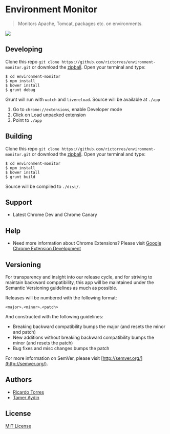 # Environment Monitor


> Monitors Apache, Tomcat, packages etc. on environments.

![](http://rictorres.com/comscore/intro.gif)


## Developing

Clone this repo `git clone https://github.com/rictorres/environment-monitor.git` or download the [zipball](https://github.com/rictorres/environment-monitor/archive/master.zip).
Open your terminal and type:
```
$ cd environment-monitor
$ npm install
$ bower install
$ grunt debug
```
Grunt will run with `watch` and `livereload`. Source will be available at `./app`

1. Go to `chrome://extensions`, enable Developer mode
2. Click on Load unpacked extension
3. Point to `./app`


## Building

Clone this repo `git clone https://github.com/rictorres/environment-monitor.git` or download the [zipball](https://github.com/rictorres/environment-monitor/archive/master.zip).
Open your terminal and type:
```
$ cd environment-monitor
$ npm install
$ bower install
$ grunt build
```
Source will be compiled to `./dist/`.


## Support
- Latest Chrome Dev and Chrome Canary


## Help
- Need more information about Chrome Extensions? Please visit [Google Chrome Extension Development](http://developer.chrome.com/extensions/devguide.html)


## Versioning

For transparency and insight into our release cycle, and for striving to maintain backward compatibility, this app will be maintained under the Semantic Versioning guidelines as much as possible.

Releases will be numbered with the following format:

`<major>.<minor>.<patch>`

And constructed with the following guidelines:

* Breaking backward compatibility bumps the major (and resets the minor and patch)
* New additions without breaking backward compatibility bumps the minor (and resets the patch)
* Bug fixes and misc changes bumps the patch

For more information on SemVer, please visit [http://semver.org/](http://semver.org/).


## Authors

- [Ricardo Torres](http://github.com/rictorres)
- [Tamer Aydin](https://github.com/tameraydin)


## License

[MIT License](http://rictorres.mit-license.org/)
